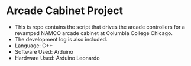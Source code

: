# Arcade Cabinet Project

* This is repo contains the script that drives the arcade controllers for a revamped NAMCO arcade cabinet at Columbia College Chicago.
* The development log is also included.
* Language: C++
* Software Used: Arduino
* Hardware Used: Arduino Leonardo
